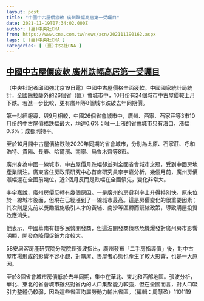 ```yaml
---
layout: post
title: "中國中古屋價疲軟 廣州跌幅高居第一受矚目"
date: 2021-11-19T07:34:02.000Z
author: (臺)中央社CNA
from: https://www.cna.com.tw/news/acn/202111190162.aspx
tags: [ (臺)中央社CNA ]
categories: [ (臺)中央社CNA ]
---
```

<!--1637307242000-->
[中國中古屋價疲軟 廣州跌幅高居第一受矚目](https://www.cna.com.tw/news/acn/202111190162.aspx)
------

<div>
<div></div><div><p>（中央社記者邱國強北京19日電）中國中古屋價格全面疲軟。中國國家統計局統計，全國除拉薩外的26個省（區）會城市中，10月份有24個城市中古屋價較上月下跌。若進一步比較，更有廣州等8個城市跌破去年同期價。</p><p>第一財經報導，與9月相較，中國26個省會城市中，廣州、西寧、石家莊等3市10月份的中古屋價格跌幅最大，均達0.6%；唯一上漲的省會城市只有海口，漲幅0.3%；成都則持平。</p><p>至於10月間中古屋價格跌破2020年同期的省會城市，分別為太原、石家莊、呼和浩特、貴陽、長春、哈爾濱、南寧、烏魯木齊等8市。</p><p>廣州身為中國一線城市，中古屋價月跌幅卻並列全國省會城市之冠，受到中國房地產業關注。廣東省住房政策研究中心首席研究員李宇嘉分析，幾個月前，廣州房價漲幅還在全國前幾位，近2個月反而是跌幅在全國領先，變化非常大。</p><p>李宇嘉說，廣州房價反轉有幾個原因。一是廣州的房貸利率上升得特別快。原來位於一線城市後面，但現在已經漲到了一線城市最高。這是房價變化的很重要因素；其次則是先前以獎勵措施吸引人才的黃埔、南沙等區轉而緊縮政策，導致購屋投資效應消失。</p><p>他表示，中國華南有較多民營開發商，但這波開發商債務危機爆發對廣州房市影響明顯，開發商降價促銷力度較大。</p><p>58安居客房產研究院分院院長張波指出，廣州發布「二手房指導價」後，對中古屋市場形成的影響不容小覷，對購屋、售屋者心態也產生了較大影響，也是一大原因。</p><p>至於8個省會城市房價低於去年同期，集中在華北、東北和西部地區。張波分析，華北、東北的省會城市雖然對省內的人口集聚能力較強，但在全國而言，對人口吸引力整體仍較弱，因為這些省區均屬勞動力輸出省區。（編輯：周慧盈）1101119</p></div>
</div>
